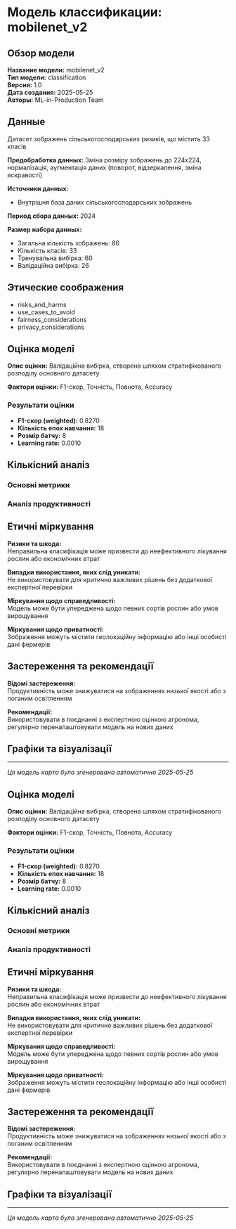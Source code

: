 # Модель классификации: mobilenet_v2

## Обзор модели

**Название модели:** mobilenet_v2  
**Тип модели:** classification  
**Версия:** 1.0  
**Дата создания:** 2025-05-25  
**Авторы:** ML-in-Production Team  

## Данные

Датасет зображень сільськогосподарських ризиків, що містить 33 класів

**Предобработка данных:** Зміна розміру зображень до 224x224, нормалізація, аугментація даних (поворот, відзеркалення, зміна яскравості)

**Источники данных:**
- Внутрішня база даних сільськогосподарських зображень

**Период сбора данных:** 2024

**Размер набора данных:**
- Загальна кількість зображень: 86
- Кількість класів: 33
- Тренувальна вибірка: 60
- Валідаційна вибірка: 26

## Этические соображения

- risks_and_harms
- use_cases_to_avoid
- fairness_considerations
- privacy_considerations

## Оцінка моделі

**Опис оцінки:**
Валідаційна вибірка, створена шляхом стратифікованого розподілу основного датасету

**Фактори оцінки:**
F1-скор, Точність, Повнота, Accuracy

### Результати оцінки
- **F1-скор (weighted):** 0.8270
- **Кількість епох навчання:** 18
- **Розмір батчу:** 8
- **Learning rate:** 0.0010

## Кількісний аналіз

### Основні метрики

### Аналіз продуктивності

## Етичні міркування

**Ризики та шкода:**  
Неправильна класифікація може призвести до неефективного лікування рослин або економічних втрат

**Випадки використання, яких слід уникати:**  
Не використовувати для критично важливих рішень без додаткової експертної перевірки

**Міркування щодо справедливості:**  
Модель може бути упереджена щодо певних сортів рослин або умов вирощування

**Міркування щодо приватності:**  
Зображення можуть містити геолокаційну інформацію або інші особисті дані фермерів

## Застереження та рекомендації

**Відомі застереження:**  
Продуктивність може знижуватися на зображеннях низької якості або з поганим освітленням

**Рекомендації:**  
Використовувати в поєднанні з експертною оцінкою агронома, регулярно переналаштовувати модель на нових даних

## Графіки та візуалізації


---
*Ця модель карта була згенерована автоматично 2025-05-25*
## Оцінка моделі

**Опис оцінки:**
Валідаційна вибірка, створена шляхом стратифікованого розподілу основного датасету

**Фактори оцінки:**
F1-скор, Точність, Повнота, Accuracy

### Результати оцінки
- **F1-скор (weighted):** 0.8270
- **Кількість епох навчання:** 18
- **Розмір батчу:** 8
- **Learning rate:** 0.0010

## Кількісний аналіз

### Основні метрики

### Аналіз продуктивності

## Етичні міркування

**Ризики та шкода:**  
Неправильна класифікація може призвести до неефективного лікування рослин або економічних втрат

**Випадки використання, яких слід уникати:**  
Не використовувати для критично важливих рішень без додаткової експертної перевірки

**Міркування щодо справедливості:**  
Модель може бути упереджена щодо певних сортів рослин або умов вирощування

**Міркування щодо приватності:**  
Зображення можуть містити геолокаційну інформацію або інші особисті дані фермерів

## Застереження та рекомендації

**Відомі застереження:**  
Продуктивність може знижуватися на зображеннях низької якості або з поганим освітленням

**Рекомендації:**  
Використовувати в поєднанні з експертною оцінкою агронома, регулярно переналаштовувати модель на нових даних

## Графіки та візуалізації


---
*Ця модель карта була згенерована автоматично 2025-05-25*
